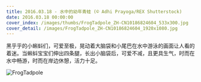 ```yaml
---
title: 2016.03.18 - 水中的幼年青蛙 (© Adhi Prayoga/REX Shutterstock)
date: 2016.03.18 00:00:00
cover_index: /images/thumbs/FrogTadpole_ZH-CN10186824604_533x300.jpg
cover_detail: /images/FrogTadpole_ZH-CN10186824604_1920x1080.jpg
---
```


黑乎乎的小蝌蚪们，可爱至极，晃动着大脑袋和小尾巴在水中游泳的画面让人看的着迷。当蝌蚪宝宝们伸出四条腿，长出小脑袋后，可爱不减，且更具生气，时而在水中畅游，时而在岸边休憩，活力十足。

![FrogTadpole](/images/FrogTadpole_ZH-CN10186824604_1920x1080.jpg)
